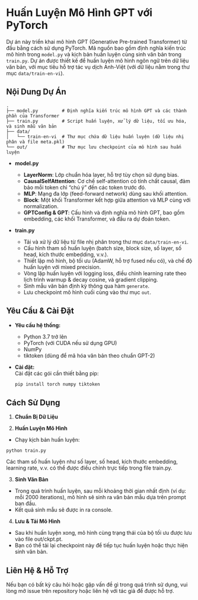 # Huấn Luyện Mô Hình GPT với PyTorch

Dự án này triển khai mô hình GPT (Generative Pre-trained Transformer) từ đầu bằng cách sử dụng PyTorch. Mã nguồn bao gồm định nghĩa kiến trúc mô hình trong `model.py` và kịch bản huấn luyện cùng sinh văn bản trong `train.py`. Dự án được thiết kế để huấn luyện mô hình ngôn ngữ trên dữ liệu văn bản, với mục tiêu hỗ trợ tác vụ dịch Anh-Việt (với dữ liệu nằm trong thư mục `data/train-en-vi`).

## Nội Dung Dự Án
```
.
├── model.py         # Định nghĩa kiến trúc mô hình GPT và các thành phần của Transformer
├── train.py         # Script huấn luyện, xử lý dữ liệu, tối ưu hóa, và sinh mẫu văn bản
├── data/
│   └── train-en-vi  # Thư mục chứa dữ liệu huấn luyện (dữ liệu nhị phân và file meta.pkl)
└── out/             # Thư mục lưu checkpoint của mô hình sau huấn luyện
```
- **model.py**  
  - **LayerNorm**: Lớp chuẩn hóa layer, hỗ trợ tùy chọn sử dụng bias.
  - **CausalSelfAttention**: Cơ chế self-attention có tính chất causal, đảm bảo mỗi token chỉ “chú ý” đến các token trước đó.
  - **MLP**: Mạng đa lớp (feed-forward network) dùng sau khối attention.
  - **Block**: Một khối Transformer kết hợp giữa attention và MLP cùng với normalization.
  - **GPTConfig & GPT**: Cấu hình và định nghĩa mô hình GPT, bao gồm embedding, các khối Transformer, và đầu ra dự đoán token.

- **train.py**  
  - Tải và xử lý dữ liệu từ file nhị phân trong thư mục `data/train-en-vi`.
  - Cấu hình tham số huấn luyện (batch size, block size, số layer, số head, kích thước embedding, v.v.).
  - Thiết lập mô hình, bộ tối ưu (AdamW, hỗ trợ fused nếu có), và chế độ huấn luyện với mixed precision.
  - Vòng lặp huấn luyện với logging loss, điều chỉnh learning rate theo lịch trình warmup & decay cosine, và gradient clipping.
  - Sinh mẫu văn bản định kỳ thông qua hàm `generate`.
  - Lưu checkpoint mô hình cuối cùng vào thư mục `out`.

## Yêu Cầu & Cài Đặt

- **Yêu cầu hệ thống:**  
  - Python 3.7 trở lên  
  - PyTorch (với CUDA nếu sử dụng GPU)  
  - NumPy  
  - tiktoken (dùng để mã hóa văn bản theo chuẩn GPT-2)

- **Cài đặt:**  
  Cài đặt các gói cần thiết bằng pip:
  ```bash
  pip install torch numpy tiktoken

## Cách Sử Dụng

1. **Chuẩn Bị Dữ Liệu**


2. **Huấn Luyện Mô Hình**
  - Chạy kịch bản huấn luyện:
  ```
  python train.py
  ```
  Các tham số huấn luyện như số layer, số head, kích thước embedding, learning rate, v.v. có thể được điều chỉnh trực tiếp trong file train.py.

3. **Sinh Văn Bản**
  - Trong quá trình huấn luyện, sau mỗi khoảng thời gian nhất định (ví dụ: mỗi 2000 iterations), mô hình sẽ sinh ra văn bản mẫu dựa trên prompt ban đầu.
  - Kết quả sinh mẫu sẽ được in ra console.

4. **Lưu & Tải Mô Hình**
   
- Sau khi huấn luyện xong, mô hình cùng trạng thái của bộ tối ưu được lưu vào file out/ckpt.pt.
- Bạn có thể tải lại checkpoint này để tiếp tục huấn luyện hoặc thực hiện sinh văn bản.

## Liên Hệ & Hỗ Trợ
Nếu bạn có bất kỳ câu hỏi hoặc gặp vấn đề gì trong quá trình sử dụng, vui lòng mở issue trên repository hoặc liên hệ với tác giả để được hỗ trợ.


